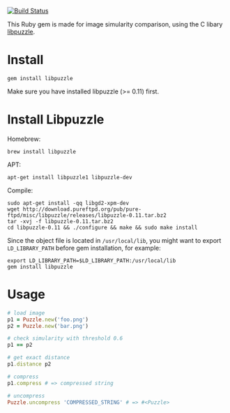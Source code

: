 [![Build Status](https://travis-ci.org/tonytonyjan/libpuzzle_ruby.svg?branch=master)](https://travis-ci.org/tonytonyjan/libpuzzle_ruby)

This Ruby gem is made for image simularity comparison, using the C libary [libpuzzle](http://www.pureftpd.org/project/libpuzzle).

# Install

```
gem install libpuzzle
```

Make sure you have installed libpuzzle (>= 0.11) first.

# Install Libpuzzle

Homebrew:

```
brew install libpuzzle
```

APT:

```
apt-get install libpuzzle1 libpuzzle-dev
```

Compile:

```
sudo apt-get install -qq libgd2-xpm-dev
wget http://download.pureftpd.org/pub/pure-ftpd/misc/libpuzzle/releases/libpuzzle-0.11.tar.bz2
tar -xvj -f libpuzzle-0.11.tar.bz2
cd libpuzzle-0.11 && ./configure && make && sudo make install
```

Since the object file is located in `/usr/local/lib`, you might want to export `LD_LIBRARY_PATH` before gem installation, for example:

```
export LD_LIBRARY_PATH=$LD_LIBRARY_PATH:/usr/local/lib
gem install libpuzzle
```

# Usage

```ruby
# load image
p1 = Puzzle.new('foo.png')
p2 = Puzzle.new('bar.png')

# check simularity with threshold 0.6
p1 == p2

# get exact distance
p1.distance p2

# compress
p1.compress # => compressed string

# uncompress
Puzzle.uncompress 'COMPRESSED_STRING' # => #<Puzzle>
```
